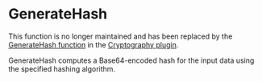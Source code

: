 GenerateHash
============
<p class="recommendation">This function is no longer maintained and has been replaced by the 
<a href="/Support/Plugins/Cryptography/Functions/GenerateHash/">GenerateHash function</a> 
in the <a href="/Support/Plugins/Cryptography/">Cryptography plugin</a>.</p>
GenerateHash computes a Base64-encoded hash for the input data using the specified
hashing algorithm.

